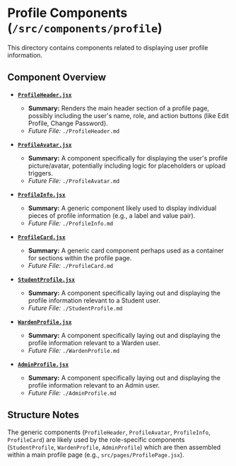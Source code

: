 # Profile Components (`/src/components/profile`)

This directory contains components related to displaying user profile information.

## Component Overview

- **[`ProfileHeader.jsx`](./ProfileHeader.md)**

  - **Summary:** Renders the main header section of a profile page, possibly including the user's name, role, and action buttons (like Edit Profile, Change Password).
  - _Future File:_ `./ProfileHeader.md`

- **[`ProfileAvatar.jsx`](./ProfileAvatar.md)**

  - **Summary:** A component specifically for displaying the user's profile picture/avatar, potentially including logic for placeholders or upload triggers.
  - _Future File:_ `./ProfileAvatar.md`

- **[`ProfileInfo.jsx`](./ProfileInfo.md)**

  - **Summary:** A generic component likely used to display individual pieces of profile information (e.g., a label and value pair).
  - _Future File:_ `./ProfileInfo.md`

- **[`ProfileCard.jsx`](./ProfileCard.md)**

  - **Summary:** A generic card component perhaps used as a container for sections within the profile page.
  - _Future File:_ `./ProfileCard.md`

- **[`StudentProfile.jsx`](./StudentProfile.md)**

  - **Summary:** A component specifically laying out and displaying the profile information relevant to a Student user.
  - _Future File:_ `./StudentProfile.md`

- **[`WardenProfile.jsx`](./WardenProfile.md)**

  - **Summary:** A component specifically laying out and displaying the profile information relevant to a Warden user.
  - _Future File:_ `./WardenProfile.md`

- **[`AdminProfile.jsx`](./AdminProfile.md)**
  - **Summary:** A component specifically laying out and displaying the profile information relevant to an Admin user.
  - _Future File:_ `./AdminProfile.md`

## Structure Notes

The generic components (`ProfileHeader`, `ProfileAvatar`, `ProfileInfo`, `ProfileCard`) are likely used by the role-specific components (`StudentProfile`, `WardenProfile`, `AdminProfile`) which are then assembled within a main profile page (e.g., `src/pages/ProfilePage.jsx`).
